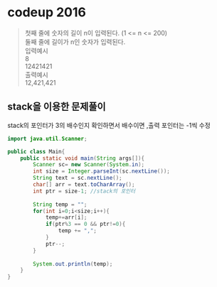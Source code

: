 # codeup 2016
> 첫째 줄에 숫자의 길이 n이 입력된다. (1 <= n <= 200)   
둘째 줄에 길이가 n인 숫자가 입력된다.   
입력예시   
8   
12421421   
출력예시   
12,421,421   
   
## stack을 이용한 문제풀이
stack의 포인터가 3의 배수인지 확인하면서 배수이면 ,출력
포인터는 -1씩 수정
   
```java
import java.util.Scanner;

public class Main{
    public static void main(String args[]){
        Scanner sc= new Scanner(System.in);
        int size = Integer.parseInt(sc.nextLine());
        String text = sc.nextLine();
        char[] arr = text.toCharArray();
        int ptr = size-1; //stack의 포인터
        
        String temp = "";
        for(int i=0;i<size;i++){
        	temp+=arr[i];
        	if(ptr%3 == 0 && ptr!=0){
        		temp += ",";
        	}
        	ptr--;
        }
        
        System.out.println(temp);
    }
}
```